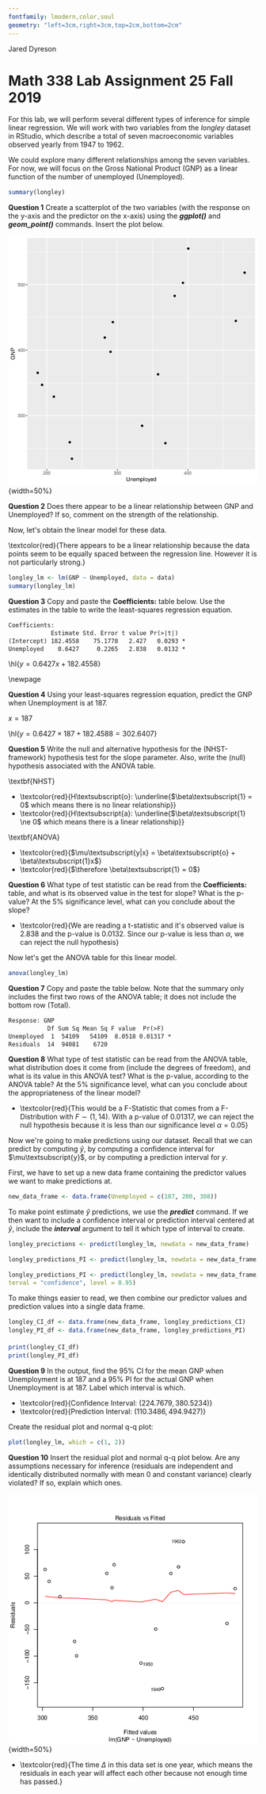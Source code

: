 ```yaml
---
fontfamily: lmodern,color,soul
geometry: "left=3cm,right=3cm,top=2cm,bottom=2cm"
---
```

Jared Dyreson


# Math 338 Lab Assignment 25 Fall 2019

For this lab, we will perform several different types of inference for
simple linear regression. We will work with two variables from the
*longley* dataset in RStudio, which describe a total of seven
macroeconomic variables observed yearly from 1947 to 1962.


We could explore many different relationships among the seven variables.
For now, we will focus on the Gross National Product (GNP) as a linear
function of the number of unemployed (Unemployed).

```r
summary(longley)
```

**Question 1** Create a scatterplot of the two variables (with the
response on the y-axis and the predictor on the x-axis) using the
***ggplot()*** and ***geom\_point()*** commands. Insert the plot below.

![Scatter Plot](assets/problem_one/graph.png){width=50%}

**Question 2** Does there appear to be a linear relationship between
GNP and Unemployed? If so, comment on the strength of the relationship.

Now, let's obtain the linear model for these data.

\textcolor{red}{There appears to be a linear relationship because the data points seem to be equally spaced between the regression line. However it is not particularly strong.}

```r
longley_lm <- lm(GNP ~ Unemployed, data = data)
summary(longley_lm)

```

**Question 3** Copy and paste the **Coefficients:** table below. Use
the estimates in the table to write the least-squares regression
equation.

```
Coefficients:
            Estimate Std. Error t value Pr(>|t|)  
(Intercept) 182.4558    75.1778   2.427   0.0293 *
Unemployed    0.6427     0.2265   2.838   0.0132 *
```
\hl{$y = 0.6427x + 182.4558$}

\newpage

**Question 4** Using your least-squares regression equation, predict
the GNP when Unemployment is at 187.

$x = 187$

\hl{$y = 0.6427 \times 187 + 182.4588 = 302.6407$}


**Question 5** Write the null and alternative hypothesis for the
(NHST-framework) hypothesis test for the slope parameter. Also, write
the (null) hypothesis associated with the ANOVA table.

\textbf{NHST}

- \textcolor{red}{H\textsubscript{o}: \underline{$\beta\textsubscript{1} = 0$ which means there is no linear relationship}}
- \textcolor{red}{H\textsubscript{a}: \underline{$\beta\textsubscript{1} \ne 0$ which means there is a linear relationship}}

\textbf{ANOVA}

- \textcolor{red}{$\mu\textsubscript{y|x} = \beta\textsubscript{o} + \beta\textsubscript{1}x$}
 - \textcolor{red}{$\therefore \beta\textsubscript{1} = 0$}

**Question 6** What type of test statistic can be read from the
**Coefficients:** table, and what is its observed value in the test for
slope? What is the p-value? At the 5% significance level, what can you
conclude about the slope?

- \textcolor{red}{We are reading a t-statistic and it's observed value is $2.838$ and the p-value is $0.0132$. Since our p-value is less than $\alpha$, we can reject the null hypothesis}

Now let's get the ANOVA table for this linear model.

```r
anova(longley_lm)
```

**Question 7** Copy and paste the table below. Note that the summary
only includes the first two rows of the ANOVA table; it does not include
the bottom row (Total).

```
Response: GNP
           Df Sum Sq Mean Sq F value  Pr(>F)  
Unemployed  1  54109   54109  8.0518 0.01317 *
Residuals  14  94081    6720                  
```

**Question 8** What type of test statistic can be read from the ANOVA
table, what distribution does it come from (include the degrees of
freedom), and what is its value in this ANOVA test? What is the p-value,
according to the ANOVA table? At the 5% significance level, what can you
conclude about the appropriateness of the linear model?

- \textcolor{red}{This would be a F-Statistic that comes from a F-Distribution with $F \sim (1, 14)$. With a p-value of 0.01317, we can reject the null hypothesis because it is less than our significance level $\alpha = 0.05$}

Now we're going to make predictions using our dataset. Recall that we
can predict by computing $\widehat{y}$, by computing a confidence
interval for $\mu\textsubscript{y}$, or by computing a prediction interval for *y*.

First, we have to set up a new data frame containing the predictor
values we want to make predictions at.

```r
new_data_frame <- data.frame(Unemployed = c(187, 200, 308))
```

To make point estimate $\widehat{y}$ predictions, we use the
***predict*** command. If we then want to include a confidence interval
or prediction interval centered at $\widehat{y}$, include the
***interval*** argument to tell it which type of interval to create.

```r
longley_precictions <- predict(longley_lm, newdata = new_data_frame)
```

```r
longley_predictions_PI <- predict(longley_lm, newdata = new_data_frame, interval = "confidence", level = 0.95)
```

```r
longley_predictions_PI <- predict(longley_lm, newdata = new_data_frame, in-
terval = "confidence", level = 0.95)
```

To make things easier to read, we then combine our predictor values and
prediction values into a single data frame.

```r
longley_CI_df <- data.frame(new_data_frame, longley_predictions_CI)
longley_PI_df <- data.frame(new_data_frame, longley_predictions_PI)

print(longley_CI_df)
print(longley_PI_df)
```

**Question 9** In the output, find the 95% CI for the mean GNP when
Unemployment is at 187 and a 95% PI for the actual GNP when Unemployment
is at 187. Label which interval is which.

- \textcolor{red}{Confidence Interval: $(224.7679, 380.5234)$}
- \textcolor{red}{Prediction Interval: $(110.3486, 494.9427)$}

Create the residual plot and normal q-q plot:

```r
plot(longley_lm, which = c(1, 2))
```

**Question 10** Insert the residual plot and normal q-q plot below.
Are any assumptions necessary for inference (residuals are independent
and identically distributed normally with mean 0 and constant variance)
clearly violated? If so, explain which ones.

![Residual Plot](assets/second_plot-0.png){width=50%}

- \textcolor{red}{The time $\Delta$ in this data set is one year, which means the residuals in each year will affect each other because not enough time has passed.}
